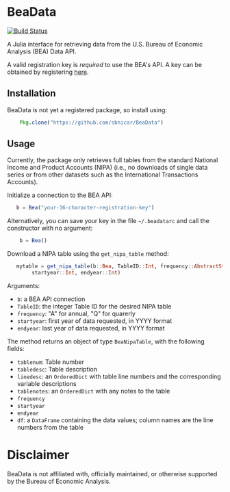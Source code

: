 # BeaData

[![Build Status](https://travis-ci.org/sbnicar/BeaData.jl.svg?branch=master)](https://travis-ci.org/sbnicar/BeaData.jl)

A Julia interface for retrieving data from the U.S. Bureau of Economic Analysis (BEA)
Data API.

A valid registration key is *required* to use the BEA's API. A key can be obtained by registering [here](http://www.bea.gov/API/signup/index.cfm).

## Installation

BeaData is not yet a registered package, so install using:

```julia
    Pkg.clone("https://github.com/sbnicar/BeaData")
```

## Usage

Currently, the package only retrieves full tables from the standard National
Income and Product Accounts (NIPA) (i.e., no downloads of single data series or
    from other datasets such as the International Transactions Accounts).

Initialize a connection to the BEA API:

```julia
   b = Bea("your-36-character-registration-key")
```
Alternatively, you can save your key in the file `~/.beadatarc` and call the constructor
with no argument:

```julia
    b = Bea()
```
Download a NIPA table using the `get_nipa_table` method:

```julia
   mytable = get_nipa_table(b::Bea, TableID::Int, frequency::AbstractString,
        startyear::Int, endyear::Int)
```

Arguments:
* `b`: a BEA API connection
* `TableID`: the integer Table ID for the desired NIPA table
* `frequency`: "A" for annual, "Q" for quarerly
* `startyear`: first year of data requested, in YYYY format
* `endyear`: last year of data requested, in YYYY format

The method returns an object of type `BeaNipaTable`, with the following fields:
* `tablenum`: Table number
* `tabledesc`: Table description
* `linedesc`: an `OrderedDict` with table line numbers and the corresponding variable descriptions
* `tablenotes`: an `OrderedDict` with any notes to the table
* `frequency`
* `startyear`
* `endyear`
* `df`: a `DataFrame` containing the data values; column names are the line numbers from the table

# Disclaimer
BeaData is not affiliated with, officially maintained, or otherwise supported by the Bureau of Economic Analysis.
